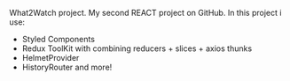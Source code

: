 What2Watch project. My second REACT project on GitHub.
In this project i use:
- Styled Components
- Redux ToolKit with combining reducers + slices + axios thunks 
- HelmetProvider
- HistoryRouter
and more!
